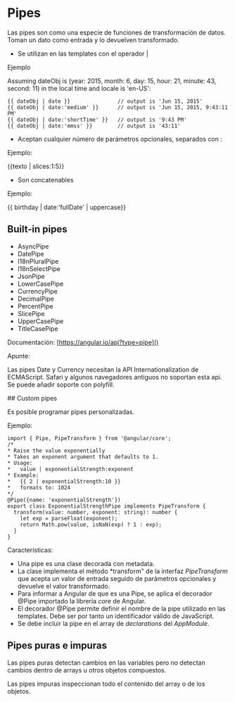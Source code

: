 # Pipes

Las pipes son como una especie de funciones de transformación de datos. Toman un dato como entrada y lo devuelven transformado.

- Se utilizan en las templates con el operador | 

Ejemplo

Assuming dateObj is (year: 2015, month: 6, day: 15, hour: 21, minute: 43, second: 11) in the local time and locale is 'en-US':

    {{ dateObj | date }}               // output is 'Jun 15, 2015'
    {{ dateObj | date:'medium' }}      // output is 'Jun 15, 2015, 9:43:11 PM'
    {{ dateObj | date:'shortTime' }}   // output is '9:43 PM'
    {{ dateObj | date:'mmss' }}        // output is '43:11'


- Aceptan cualquier número de parámetros opcionales, separados con :

Ejemplo:

  {{texto | slices:1:5}}

- Son concatenables

Ejemplo: 

{{  birthday | date:'fullDate' | uppercase}}


## Built-in pipes

- AsyncPipe
- DatePipe
- I18nPluralPipe
- I18nSelectPipe
- JsonPipe
- LowerCasePipe
- CurrencyPipe
- DecimalPipe
- PercentPipe
- SlicePipe
- UpperCasePipe
- TitleCasePipe

Documentación: [https://angular.io/api?type=pipe]()

Apunte: 

Las pipes Date y Currency necesitan la API Internationalization de ECMAScript. Safari y algunos navegadores antiguos no soportan esta api. Se puede añadir soporte con polyfill.

  <script src="https://cdn.polyfill.io/v2/polyfill.min.js?features=Intl.~locale.en"></script>

## Custom pipes

Es posible programar pipes personalizadas.

Ejemplo:

    import { Pipe, PipeTransform } from '@angular/core';
    /*
    * Raise the value exponentially
    * Takes an exponent argument that defaults to 1.
    * Usage:
    *   value | exponentialStrength:exponent
    * Example:
    *   {{ 2 | exponentialStrength:10 }}
    *   formats to: 1024
    */
    @Pipe({name: 'exponentialStrength'})
    export class ExponentialStrengthPipe implements PipeTransform {
      transform(value: number, exponent: string): number {
        let exp = parseFloat(exponent);
        return Math.pow(value, isNaN(exp) ? 1 : exp);
      }
    }

Características:

- Una pipe es una clase decorada con metadata.
- La clase implementa el método *transform" de la interfaz *PipeTransform* que acepta un valor de entrada seguido de parámetros opcionales y devuelve el valor transformado.
- Para informar a Angular de que es una Pipe, se aplica el decorador @Pipe importado la librería *core* de Angular.
- El decorador @Pipe permite definir el nombre de la pipe utilizado en las templates. Debe ser por tanto un identificador válido de JavaScript.
- Se debe incluir la pipe en el array de *declarations* del *AppModule*.

## Pipes puras e impuras

Las pipes puras detectan cambios en las variables pero no detectan cambios dentro de arrays u otros objetos compuestos.

Las pipes impuras inspeccionan todo el contenido del array o de los objetos.
